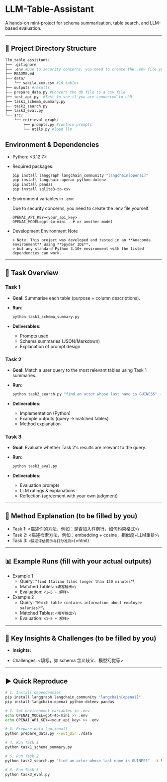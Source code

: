 # LLM-Table-Assistant

A hands-on mini-project for schema summarisation, table search, and LLM-based evaluation.

------------------------------------------------------------------------


## 📁 Project Directory Structure

```python
llm_table_assistant/
├── .gitignore
├── .env #Due to security concerns, you need to create the .env file yourself.
├── README.md
├── data/
│   └── sakila_xxx.csv #16 tables
├── outputs #results
├── prepare_data.py #Convert the db file to a csv file
├── test_api.py  #Test to see if you are connected to LLM
├── task1_schema_summary.py
├── task2_search.py
├── task3_eval.py
└── src/
    └── retrieval_graph/
        ├── prompts.py #contain prompts
        └── utils.py #load llm

```

## Environment & Dependencies

-   Python: \<3.12.7\>

-   Required packages:

    ``` bash
    pip install langgraph langchain_community "langchain[openai]"
    pip install langchain-openai python-dotenv
    pip install pandas
    pip install sqlite3-to-csv
    ```

- Environment variables in `.env`:

  Due to security concerns, you need to create the .env file yourself.

      OPENAI_API_KEY=<your_api_key>
      OPENAI_MODEL=gpt-4o-mini   # or another model

-   Development Environment Note

    ```
    > Note: This project was developed and tested in an **Anaconda environment** using **Spyder IDE**,  
    > but any standard Python 3.10+ environment with the listed dependencies can work.
    ```

------------------------------------------------------------------------

## 📝 Task Overview

### Task 1

-   **Goal**: Summarise each table (purpose + column descriptions).

-   **Run**:

    ``` bash
    python task1_schema_summary.py
    ```

-   **Deliverables**:

    -   Prompts used
    -   Schema summaries (JSON/Markdown)
    -   Explanation of prompt design

### Task 2

-   **Goal**: Match a user query to the most relevant tables using Task
    1 summaries.

-   **Run**:

    ``` bash
    python task2_search.py "find an actor whose last name is GUINESS" --k 5
    ```

-   **Deliverables**:

    -   Implementation (Python)
    -   Example outputs (query → matched tables)
    -   Method explanation

### Task 3

-   **Goal**: Evaluate whether Task 2's results are relevant to the
    query.

-   **Run**:

    ``` bash
    python task3_eval.py
    ```

-   **Deliverables**:

    -   Evaluation prompts
    -   LLM ratings & explanations
    -   Reflection (agreement with your own judgment)

------------------------------------------------------------------------

## 📌 Method Explanation (to be filled by you)

-   Task 1: \<描述你的方法，例如：是否加入样例行，如何约束格式\>\
-   Task 2: \<描述检索方法，例如：embedding + cosine，相似度+LLM重排\>\
-   Task 3: `<描述评估提示与打分准则>`{=html}

------------------------------------------------------------------------

## 📊 Example Runs (fill with your actual outputs)

-   Example 1
    -   Query: `"find Italian films longer than 120 minutes"`\
    -   Matched Tables: `<填写输出>`\
    -   Evaluation: `<1–5 + 解释>`
-   Example 2
    -   Query:
        `"Which table contains information about employee salaries?"`\
    -   Matched Tables: `<填写输出>`\
    -   Evaluation: `<1–5 + 解释>`

------------------------------------------------------------------------

## 🚀 Key Insights & Challenges (to be filled by you)

- **Insights:** 

  

-   Challenges: \<填写，如 schema 含义歧义、模型幻觉等\>

------------------------------------------------------------------------

## ▶️ Quick Reproduce

``` bash
# 1. Install dependencies
pip install langgraph langchain_community "langchain[openai]"
pip install langchain-openai python-dotenv pandas

# 2. Set environment variables in .env
echo OPENAI_MODEL=gpt-4o-mini >> .env
echo OPENAI_API_KEY=<your_api_key> >> .env

# 3. Prepare data (optional)
python prepare_data.py --out_dir ./data

# 4. Run Task 1
python task1_schema_summary.py

# 5. Run Task 2
python task2_search.py "find an actor whose last name is GUINESS" --k 5

# 6. Run Task 3
python task3_eval.py
```

